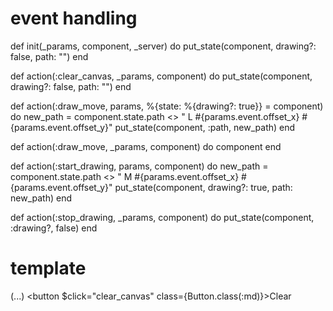 # event handling

def init(_params, component, _server) do
  put_state(component, drawing?: false, path: "")
end

def action(:clear_canvas, _params, component) do
  put_state(component, drawing?: false, path: "")
end

def action(:draw_move, params, %{state: %{drawing?: true}} = component) do
  new_path = component.state.path <> " L #{params.event.offset_x} #{params.event.offset_y}"
  put_state(component, :path, new_path)
end

def action(:draw_move, _params, component) do
  component
end

def action(:start_drawing, params, component) do
  new_path = component.state.path <> " M #{params.event.offset_x} #{params.event.offset_y}"
  put_state(component, drawing?: true, path: new_path)
end

def action(:stop_drawing, _params, component) do
  put_state(component, :drawing?, false)
end


# template

(...)
  <button $click="clear_canvas" class={Button.class(:md)}>Clear</button>
</div>
<svg 
  class="bg-[#0F1014] cursor-crosshair border border-[#363636] rounded w-full h-[70vh]"
  style="touch-action: none;"
  $pointer_down="start_drawing"
  $pointer_move="draw_move"
  $pointer_up="stop_drawing"
  $pointer_cancel="stop_drawing"
>
  <path d={@path} stroke="#C2BBD3" stroke-width="2" fill="none" />
</svg>